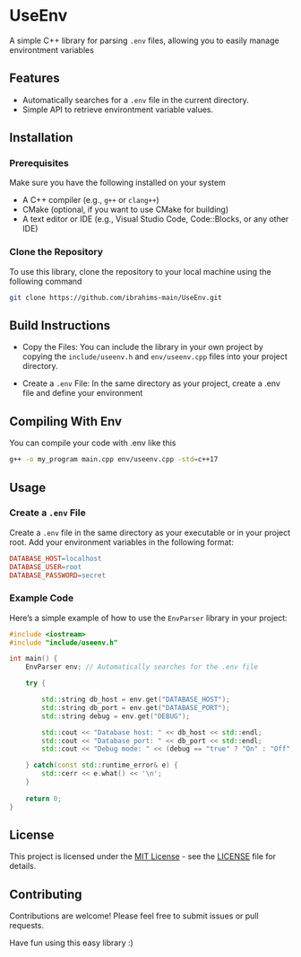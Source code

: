 # UseEnv

A simple C++ library for parsing `.env` files, allowing you to easily manage environtment variables

## Features

- Automatically searches for a `.env` file in the current directory.
- Simple API to retrieve environtment variable values.

## Installation

### Prerequisites

Make sure you have the following installed on your system

- A C++ compiler (e.g., `g++` or `clang++`)
- CMake (optional, if you want to use CMake for building)
- A text editor or IDE (e.g., Visual Studio Code, Code::Blocks, or any other IDE)

### Clone the Repository

To use this library, clone the repository to your local machine using the following command

```bash
git clone https://github.com/ibrahims-main/UseEnv.git
```

## Build Instructions

- Copy the Files: You can include the library in your own project by copying the `include/useenv.h` and `env/useenv.cpp` files into your project directory.

- Create a `.env` File: In the same directory as your project, create a .env file and define your environment

## Compiling With Env

You can compile your code with .env like this

```bash
g++ -o my_program main.cpp env/useenv.cpp -std=c++17
```

## Usage 

### Create a `.env` File
Create a `.env` file in the same directory as your executable or in your project root. Add your environment variables in the following format:

```makefile
DATABASE_HOST=localhost
DATABASE_USER=root
DATABASE_PASSWORD=secret
```

### Example Code
Here’s a simple example of how to use the `EnvParser` library in your project:

```c++
#include <iostream>
#include "include/useenv.h"

int main() {
    EnvParser env; // Automatically searches for the .env file

    try {

        std::string db_host = env.get("DATABASE_HOST");
        std::string db_port = env.get("DATABASE_PORT");
        std::string debug = env.get("DEBUG");

        std::cout << "Database host: " << db_host << std::endl;
        std::cout << "Database port: " << db_port << std::endl;
        std::cout << "Debug mode: " << (debug == "true" ? "On" : "Off") << std::endl;

    } catch(const std::runtime_error& e) {
        std::cerr << e.what() << '\n';
    }
    
    return 0;
}
```

## License

This project is licensed under the [MIT License](LICENSE) - see the [LICENSE](LICENSE) file for details.

## Contributing

Contributions are welcome! Please feel free to submit issues or pull requests.

Have fun using this easy library :)